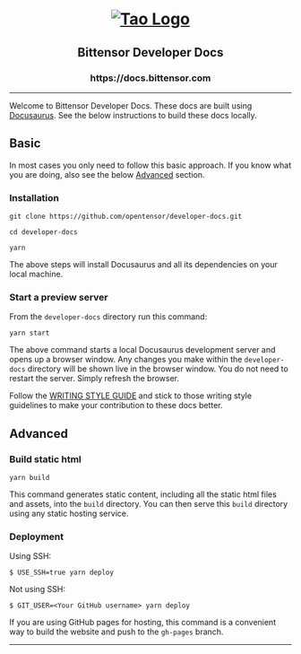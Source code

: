 <h1 align="center">
  <a href="https://www.docs.bittensor.com">
    <img alt="Tao Logo" src="./static/img/tao-logo.png" />
  </a>
</h1>
<h2 align="center">Bittensor Developer Docs</h2>
<h3 align="center">https://docs.bittensor.com</h3>

-----------------------------------------------------------------------------

Welcome to Bittensor Developer Docs. These docs are built using [Docusaurus](https://docusaurus.io/). See the below instructions to build these docs locally.

## Basic

In most cases you only need to follow this basic approach. If you know what you are doing, also see the below [Advanced](#advanced) section.

### Installation

```
git clone https://github.com/opentensor/developer-docs.git
```

```
cd developer-docs
```

```
yarn
```

The above steps will install Docusaurus and all its dependencies on your local machine.

### Start a preview server

From the `developer-docs` directory run this command:

```
yarn start
```

The above command starts a local Docusaurus development server and opens up a browser window. Any changes you make within the `developer-docs` directory will be shown live in the browser window. You do not need to restart the server. Simply refresh the browser.

Follow the [WRITING STYLE GUIDE](./WRITING-STYLE-GUIDE.md) and stick to those writing style guidelines to make your contribution to these docs better.

## Advanced

### Build static html

```
yarn build
```

This command generates static content, including all the static html files and assets, into the `build` directory. You can then serve this `build` directory using any static hosting service.

### Deployment

Using SSH:

```
$ USE_SSH=true yarn deploy
```

Not using SSH:

```
$ GIT_USER=<Your GitHub username> yarn deploy
```

If you are using GitHub pages for hosting, this command is a convenient way to build the website and push to the `gh-pages` branch.

---
